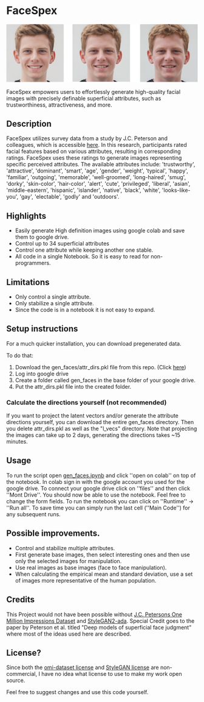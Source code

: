 # FaceSpex

![A faace with varying](header.png)

FaceSpex empowers users to effortlessly generate high-quality facial images with precisely
definable superficial attributes, such as trustworthiness, attractiveness, and more. 

## Description

FaceSpex utilizes survey data from a study by J.C. Peterson and colleagues,
which is accessible
[here](https://github.com/jcpeterson/omi).
In this
research, participants rated facial features based on various attributes,
resulting in corresponding ratings. FaceSpex uses these ratings to generate
images representing specific perceived attributes.
The available attributes
include:
'trustworthy', 'attractive', 'dominant', 'smart', 'age', 'gender', 'weight',
'typical', 'happy', 'familiar', 'outgoing', 'memorable', 'well-groomed',
'long-haired', 'smug', 'dorky', 'skin-color', 'hair-color', 'alert', 'cute',
'privileged', 'liberal', 'asian', 'middle-eastern', 'hispanic', 'islander',
'native', 'black', 'white', 'looks-like-you', 'gay', 'electable', 'godly'
and 'outdoors'.

## Highlights

- Easily generate High definition images using google colab and save them 
    to google drive.
- Control up to 34 superficial attributes
- Control one attribute while keeping another one stable.
- All code in a single Notebook. So it is easy to read for non-programmers.

## Limitations

- Only control a single attribute.
- Only stabilize a single attribute.
- Since the code is in a notebook it is not easy to expand.


## Setup instructions

For a much quicker installation, you can download pregenerated data.

To do that: 

1. Download the gen_faces/attr_dirs.pkl file from this repo. (Click
    [here](https://github.com/OxygenEnthusiast/generate_faces/raw/main/gen_faces/attr_dirs.pkl))
2. Log into google drive
3. Create a folder called gen_faces in the base folder of your google drive.
4. Put the attr_dirs.pkl file into the created folder.

### Calculate the directions yourself (not recommended)

If you want to project the latent vectors and/or generate the 
attribute directions yourself, you can download the 
entire gen_faces directory. Then you delete attr_dirs.pkl as well as the "l_vecs"
directory.
Note that projecting the images can take up to 2 days, generating the 
directions takes ~15 minutes.

## Usage 

To run the script open 
[gen_faces.ipynb](https://github.com/OxygenEnthusiast/generate_faces/blob/main/gen_face.ipynb)
and click ''open on colab'' on top of the notebook.
In colab sign in with the google account you used 
for the google drive. To connect your google drive click on ''files'' and then click 
''Mont Drive''. You should now be able to use the notebook. Feel free 
to change the form fields. To run the notebook you can click on 
''Runtime'' -> ''Run all''. To save time you can simply run the last
cell (''Main Code'') for any subsequent runs.

## Possible improvements.

- Control and stabilize multiple attributes.
- First generate base images, then select interesting ones and then use only
    the selected images for manipulation.
- Use real images as base images (face to face manipulation).
- When calculating the empirical 
    mean and standard deviation, use a set of images more representative of the
    human population.

## Credits

This Project would not have been possible without 
[J.C. Petersons One Million Impressions Dataset](https://github.com/jcpeterson/omi)
and
[StyleGAN2-ada](https://github.com/NVlabs/stylegan2-ada-pytorch).
Special Credit goes to the paper by Peterson et al. titled 
"Deep models of superficial face judgment" where most of the ideas 
used here are described.

## License?

Since both the
[omi-dataset license](https://github.com/jcpeterson/omi/blob/main/LICENSE.txt)
and
[StyleGAN license](https://github.com/NVlabs/stylegan2-ada-pytorch/blob/main/LICENSE.txt)
are non-commercial,
I have no idea what license to use to make my work open source.

Feel free to suggest changes and 
use this code yourself.
